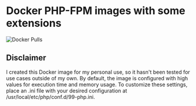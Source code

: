 # Docker PHP-FPM images with some extensions

![Docker Pulls](https://img.shields.io/docker/pulls/dementev/php-fpm-with-ext?style=flat-square)


## Disclaimer
I created this Docker image for my personal use, so it hasn't been tested for use cases outside of my own. By default, the image is configured with high values for execution time and memory usage. To customize these settings, place an .ini file with your desired configuration at /usr/local/etc/php/conf.d/99-php.ini.